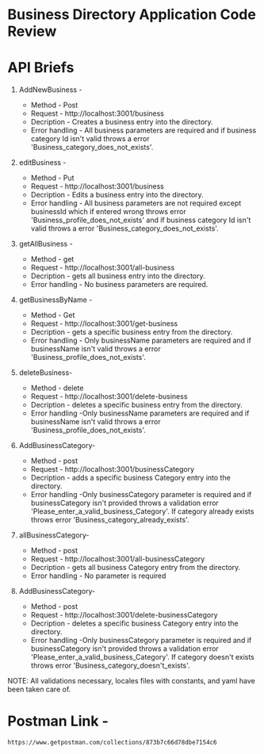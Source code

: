 # Business Directory Application Code Review

# API Briefs
1. AddNewBusiness -

    - Method - Post
    - Request - http://localhost:3001/business
    - Decription - Creates a business entry into the directory.
    - Error handling - All business parameters are required and if business category Id isn't valid throws a error 'Business_category_does_not_exists'.
1. editBusiness -

    - Method - Put
    - Request - http://localhost:3001/business
    - Decription - Edits a business entry into the directory.
    - Error handling - All business parameters are not required except businessId which if entered wrong throws error 'Business_profile_does_not_exists' and if business category Id isn't valid throws a error 'Business_category_does_not_exists'.
1. getAllBusiness -

    - Method - get
    - Request - http://localhost:3001/all-business
    - Decription - gets all business entry into the directory.
    - Error handling - No business parameters are required.
1. getBusinessByName -

    - Method - Get
    - Request - http://localhost:3001/get-business
    - Decription - gets a specific business entry from the directory.
    - Error handling - Only businessName parameters are required and if businessName isn't valid throws a error 'Business_profile_does_not_exists'.
1. deleteBusiness-

    - Method - delete
    - Request - http://localhost:3001/delete-business
    - Decription - deletes a specific business entry from the directory.
    - Error handling -Only businessName parameters are required and if businessName isn't valid throws a error 'Business_profile_does_not_exists'.
1. AddBusinessCategory-

    - Method - post
    - Request - http://localhost:3001/businessCategory
    - Decription - adds a specific business Category entry into the directory.
    - Error handling -Only businessCategory parameter is required and if businessCategory isn't provided throws a validation error 'Please_enter_a_valid_business_Category'. If category already exists throws error 'Business_category_already_exists'.
1. allBusinessCategory-

    - Method - post
    - Request - http://localhost:3001/all-businessCategory
    - Decription - gets all business Category entry from the directory.
    - Error handling - No parameter is required
1. AddBusinessCategory-

    - Method - post
    - Request - http://localhost:3001/delete-businessCategory
    - Decription - deletes a specific business Category entry into the directory.
    - Error handling -Only businessCategory parameter is required and if businessCategory isn't provided throws a validation error 'Please_enter_a_valid_business_Category'. If category doesn't exists throws error 'Business_category_doesn't_exists'.

NOTE: All validations necessary, locales files with constants, and yaml have been taken care of.
#
# Postman Link -
    https://www.getpostman.com/collections/873b7c66d78dbe7154c6

#
